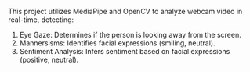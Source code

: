 This project utilizes MediaPipe and OpenCV to analyze webcam video in real-time, detecting:
1. Eye Gaze: Determines if the person is looking away from the screen.
2. Mannersisms: Identifies facial expressions (smiling, neutral).
3. Sentiment Analysis: Infers sentiment based on facial expressions (positive, neutral).
